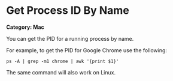 # Get Process ID By Name

__Category: Mac__

You can get the PID for a running process by name. 

For example, to get the PID for Google Chrome use the following:

```shell
ps -A | grep -m1 chrome | awk '{print $1}'
```

The same command will also work on Linux.
